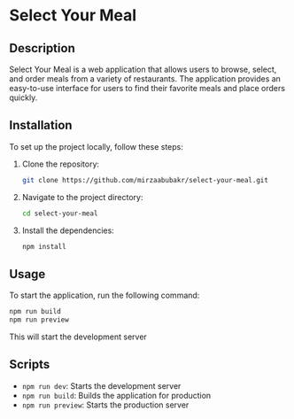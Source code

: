 # Select Your Meal

## Description

Select Your Meal is a web application that allows users to browse, select, and order meals from a variety of restaurants. The application provides an easy-to-use interface for users to find their favorite meals and place orders quickly.

## Installation

To set up the project locally, follow these steps:

1. Clone the repository:
   ```bash
   git clone https://github.com/mirzaabubakr/select-your-meal.git
   ```
2. Navigate to the project directory:
   ```bash
   cd select-your-meal
   ```
3. Install the dependencies:
   ```bash
   npm install
   ```

## Usage

To start the application, run the following command:

```bash
npm run build
npm run preview
```

This will start the development server

## Scripts

- `npm run dev`: Starts the development server
- `npm run build`: Builds the application for production
- `npm run preview`: Starts the production server
